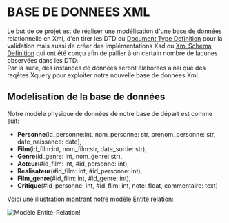 # BASE DE DONNEES XML
Le but de ce projet est de réaliser une modélisation d'une base de données relationnelle en Xml, d'en tirer les DTD ou [Document Type Definition](https://fr.wikipedia.org/wiki/Document_type_definition)
pour la validation mais aussi de créer des implémentations Xsd ou [Xml Schema Definition](https://fr.wikipedia.org/wiki/XML_Schema) qui ont été conçu afin de pallier à un certain nombre de lacunes observées dans les DTD.   
Par la suite, des instances de données seront élaborées ainsi que des reqêtes Xquery pour exploiter notre nouvelle base de données Xml.


## Modelisation de la base de données
Notre modèle physique de données de notre base de départ est comme suit:   
-  **Personne**(id_personne:int, nom_personne: str, prenom_personne: str, date_naissance: date),  
-  **Film**(id_film:int, nom_film:str, date_sortie: str),   
-  **Genre**(id_genre: int, nom_genre: str),   
-  **Acteur**(#id_film: int, #id_personne: int),   
-  **Realisateur**(#id_film: int, #id_personne: int),   
-  **Film_genre**(#id_film: int, #id_genre: int),
-  **Critique**(#id_personne: int, #id_flim: int, note: float, commentaire: text)


Voici une illustration montrant notre modèle Entité relation:     
  
  
![Modèle Entité-Relation!](https://www-apps.univ-lehavre.fr/forge/bda_group/bda/raw/master/modele_entite_relation.png "Modèle Entité Relation")  